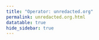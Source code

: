```yaml
---
title: "Operator: unredacted.org"
permalink: unredacted.org.html
datatable: true
hide_sidebar: true
---
```


<div>                        <script type="text/javascript">window.PlotlyConfig = {MathJaxConfig: 'local'};</script>
        <script src="https://cdn.plot.ly/plotly-latest.min.js"></script>                <div id="932f64c9-ee1d-4209-9c6f-ec117413626d" class="plotly-graph-div" style="height:100%; width:100%;"></div>            <script type="text/javascript">                                    window.PLOTLYENV=window.PLOTLYENV || {};                                    if (document.getElementById("932f64c9-ee1d-4209-9c6f-ec117413626d")) {                    Plotly.newPlot(                        "932f64c9-ee1d-4209-9c6f-ec117413626d",                        [{"name": "exit probability (%)", "type": "scatter", "x": ["2021-04-12", "2021-04-13", "2021-04-14", "2021-04-15", "2021-04-16", "2021-04-17", "2021-04-18", "2021-04-19", "2021-04-20", "2021-04-21", "2021-04-22", "2021-04-23", "2021-04-24", "2021-04-25", "2021-04-26", "2021-04-27", "2021-04-28", "2021-04-29", "2021-04-30", "2021-05-01", "2021-05-02", "2021-05-03", "2021-05-04", "2021-05-05", "2021-05-06", "2021-05-07", "2021-05-08", "2021-05-09", "2021-05-10", "2021-05-11", "2021-05-12", "2021-05-13", "2021-05-14", "2021-05-15", "2021-05-16", "2021-05-17", "2021-05-18", "2021-05-19", "2021-05-20", "2021-05-21", "2021-05-22", "2021-05-23", "2021-05-24", "2021-05-25", "2021-05-26", "2021-05-27", "2021-05-28", "2021-05-29", "2021-05-30", "2021-05-31", "2021-06-01", "2021-06-02", "2021-06-03", "2021-06-04", "2021-06-05", "2021-06-06", "2021-06-07", "2021-06-09", "2021-06-10", "2021-06-11", "2021-06-12", "2021-06-13", "2021-06-14", "2021-06-15", "2021-06-16", "2021-06-17", "2021-06-18", "2021-06-19", "2021-06-20", "2021-06-21", "2021-06-22", "2021-06-23", "2021-06-24", "2021-06-25", "2021-06-26", "2021-06-27", "2021-06-28", "2021-06-29", "2021-06-30", "2021-07-01", "2021-07-02", "2021-07-03", "2021-07-04", "2021-07-05", "2021-07-06", "2021-07-07", "2021-07-08", "2021-07-09", "2021-07-10", "2021-07-11", "2021-07-12", "2021-07-13", "2021-07-14", "2021-07-15", "2021-07-16", "2021-07-17", "2021-07-18", "2021-07-19", "2021-07-20", "2021-07-21", "2021-07-22", "2021-07-23", "2021-07-25", "2021-07-26", "2021-07-27", "2021-07-28", "2021-07-29", "2021-07-30", "2021-07-31", "2021-08-01", "2021-08-02", "2021-08-03", "2021-08-04", "2021-08-05", "2021-08-06", "2021-08-07", "2021-08-08", "2021-08-09", "2021-08-10", "2021-08-11", "2021-08-12", "2021-08-13", "2021-08-14", "2021-08-15", "2021-08-16", "2021-08-17", "2021-08-18", "2021-08-19", "2021-08-20", "2021-08-21", "2021-08-22", "2021-08-24", "2021-08-25"], "xaxis": "x", "y": [0.0, 0.0, 0.05, 0.07, 0.15, 0.16, 0.19, 0.24, 0.21, 0.25, 0.25, 0.28, 0.29, 0.32, 0.33, 0.31, 0.3, 0.3, 0.32, 0.33, 0.33, 0.33, 0.34, 0.4, 0.4, 0.42, 0.43, 0.41, 0.37, 0.42, 0.48, 0.44, 0.47, 0.49, 0.49, 0.48, 0.65, 0.58, 0.58, 0.6, 0.64, 0.56, 0.5, 0.53, 0.49, 0.45, 0.63, 0.47, 0.46, 0.5, 0.5, 0.58, 0.69, 0.68, 0.7, 0.69, 0.64, 0.42, 0.37, 0.38, 0.4, 0.38, 0.35, 0.33, 0.33, 0.32, 0.32, 0.31, 0.31, 0.27, 0.32, 0.3, 0.32, 0.33, 0.33, 0.32, 0.35, 0.35, 0.32, 0.32, 0.31, 0.3, 0.31, 0.3, 0.32, 0.32, 0.35, 0.36, 0.36, 0.38, 0.41, 0.39, 0.42, 0.43, 0.45, 0.51, 0.45, 0.47, 0.49, 0.49, 0.5, 0.51, 0.51, 0.52, 0.51, 0.52, 0.53, 0.53, 0.54, 0.55, 0.56, 0.59, 0.56, 0.59, 0.58, 0.58, 0.55, 0.55, 0.55, 0.56, 0.58, 0.57, 0.58, 0.6, 0.61, 0.64, 0.65, 0.67, 0.69, 0.64, 0.64, 0.63, 0.67], "yaxis": "y"}, {"name": "guard probability (%)", "type": "scatter", "x": ["2021-04-12", "2021-04-13", "2021-04-14", "2021-04-15", "2021-04-16", "2021-04-17", "2021-04-18", "2021-04-19", "2021-04-20", "2021-04-21", "2021-04-22", "2021-04-23", "2021-04-24", "2021-04-25", "2021-04-26", "2021-04-27", "2021-04-28", "2021-04-29", "2021-04-30", "2021-05-01", "2021-05-02", "2021-05-03", "2021-05-04", "2021-05-05", "2021-05-06", "2021-05-07", "2021-05-08", "2021-05-09", "2021-05-10", "2021-05-11", "2021-05-12", "2021-05-13", "2021-05-14", "2021-05-15", "2021-05-16", "2021-05-17", "2021-05-18", "2021-05-19", "2021-05-20", "2021-05-21", "2021-05-22", "2021-05-23", "2021-05-24", "2021-05-25", "2021-05-26", "2021-05-27", "2021-05-28", "2021-05-29", "2021-05-30", "2021-05-31", "2021-06-01", "2021-06-02", "2021-06-03", "2021-06-04", "2021-06-05", "2021-06-06", "2021-06-07", "2021-06-09", "2021-06-10", "2021-06-11", "2021-06-12", "2021-06-13", "2021-06-14", "2021-06-15", "2021-06-16", "2021-06-17", "2021-06-18", "2021-06-19", "2021-06-20", "2021-06-21", "2021-06-22", "2021-06-23", "2021-06-24", "2021-06-25", "2021-06-26", "2021-06-27", "2021-06-28", "2021-06-29", "2021-06-30", "2021-07-01", "2021-07-02", "2021-07-03", "2021-07-04", "2021-07-05", "2021-07-06", "2021-07-07", "2021-07-08", "2021-07-09", "2021-07-10", "2021-07-11", "2021-07-12", "2021-07-13", "2021-07-14", "2021-07-15", "2021-07-16", "2021-07-17", "2021-07-18", "2021-07-19", "2021-07-20", "2021-07-21", "2021-07-22", "2021-07-23", "2021-07-25", "2021-07-26", "2021-07-27", "2021-07-28", "2021-07-29", "2021-07-30", "2021-07-31", "2021-08-01", "2021-08-02", "2021-08-03", "2021-08-04", "2021-08-05", "2021-08-06", "2021-08-07", "2021-08-08", "2021-08-09", "2021-08-10", "2021-08-11", "2021-08-12", "2021-08-13", "2021-08-14", "2021-08-15", "2021-08-16", "2021-08-17", "2021-08-18", "2021-08-19", "2021-08-20", "2021-08-21", "2021-08-22", "2021-08-24", "2021-08-25"], "xaxis": "x", "y": [0.0, 0.0, 0.0, 0.0, 0.0, 0.0, 0.0, 0.0, 0.0, 0.0, 0.0, 0.0, 0.0, 0.0, 0.0, 0.0, 0.0, 0.0, 0.0, 0.0, 0.0, 0.0, 0.0, 0.0, 0.0, 0.0, 0.0, 0.0, 0.0, 0.0, 0.0, 0.0, 0.0, 0.0, 0.0, 0.0, 0.0, 0.0, 0.0, 0.0, 0.0, 0.0, 0.0, 0.0, 0.0, 0.0, 0.0, 0.0, 0.0, 0.0, 0.0, 0.0, 0.0, 0.0, 0.0, 0.0, 0.0, 0.0, 0.0, 0.0, 0.0, 0.0, 0.0, 0.0, 0.0, 0.0, 0.0, 0.0, 0.0, 0.0, 0.0, 0.0, 0.0, 0.0, 0.0, 0.0, 0.0, 0.0, 0.0, 0.0, 0.0, 0.0, 0.0, 0.0, 0.0, 0.0, 0.0, 0.0, 0.0, 0.0, 0.0, 0.0, 0.0, 0.0, 0.0, 0.0, 0.0, 0.0, 0.0, 0.0, 0.0, 0.0, 0.0, 0.0, 0.0, 0.0, 0.0, 0.0, 0.0, 0.0, 0.0, 0.0, 0.0, 0.0, 0.0, 0.0, 0.0, 0.0, 0.0, 0.0, 0.0, 0.0, 0.0, 0.0, 0.0, 0.0, 0.0, 0.0, 0.04, 0.04, 0.04, 0.05, 0.05], "yaxis": "y"}, {"name": "advertised bandwidth", "type": "scatter", "x": ["2021-04-12", "2021-04-13", "2021-04-14", "2021-04-15", "2021-04-16", "2021-04-17", "2021-04-18", "2021-04-19", "2021-04-20", "2021-04-21", "2021-04-22", "2021-04-23", "2021-04-24", "2021-04-25", "2021-04-26", "2021-04-27", "2021-04-28", "2021-04-29", "2021-04-30", "2021-05-01", "2021-05-02", "2021-05-03", "2021-05-04", "2021-05-05", "2021-05-06", "2021-05-07", "2021-05-08", "2021-05-09", "2021-05-10", "2021-05-11", "2021-05-12", "2021-05-13", "2021-05-14", "2021-05-15", "2021-05-16", "2021-05-17", "2021-05-18", "2021-05-19", "2021-05-20", "2021-05-21", "2021-05-22", "2021-05-23", "2021-05-24", "2021-05-25", "2021-05-26", "2021-05-27", "2021-05-28", "2021-05-29", "2021-05-30", "2021-05-31", "2021-06-01", "2021-06-02", "2021-06-03", "2021-06-04", "2021-06-05", "2021-06-06", "2021-06-07", "2021-06-09", "2021-06-10", "2021-06-11", "2021-06-12", "2021-06-13", "2021-06-14", "2021-06-15", "2021-06-16", "2021-06-17", "2021-06-18", "2021-06-19", "2021-06-20", "2021-06-21", "2021-06-22", "2021-06-23", "2021-06-24", "2021-06-25", "2021-06-26", "2021-06-27", "2021-06-28", "2021-06-29", "2021-06-30", "2021-07-01", "2021-07-02", "2021-07-03", "2021-07-04", "2021-07-05", "2021-07-06", "2021-07-07", "2021-07-08", "2021-07-09", "2021-07-10", "2021-07-11", "2021-07-12", "2021-07-13", "2021-07-14", "2021-07-15", "2021-07-16", "2021-07-17", "2021-07-18", "2021-07-19", "2021-07-20", "2021-07-21", "2021-07-22", "2021-07-23", "2021-07-25", "2021-07-26", "2021-07-27", "2021-07-28", "2021-07-29", "2021-07-30", "2021-07-31", "2021-08-01", "2021-08-02", "2021-08-03", "2021-08-04", "2021-08-05", "2021-08-06", "2021-08-07", "2021-08-08", "2021-08-09", "2021-08-10", "2021-08-11", "2021-08-12", "2021-08-13", "2021-08-14", "2021-08-15", "2021-08-16", "2021-08-17", "2021-08-18", "2021-08-19", "2021-08-20", "2021-08-21", "2021-08-22", "2021-08-24", "2021-08-25"], "xaxis": "x", "y": [0.0, 0.05, 0.2, 0.2, 0.21, 0.25, 0.29, 0.4, 0.5, 0.5, 0.59, 0.66, 0.66, 0.65, 0.62, 0.62, 0.61, 0.59, 0.59, 0.59, 0.64, 0.67, 0.67, 0.71, 0.71, 0.72, 0.74, 0.79, 0.82, 0.81, 0.81, 0.82, 0.85, 0.89, 0.91, 0.94, 0.99, 1.31, 1.32, 1.35, 1.36, 1.43, 1.32, 1.32, 1.26, 1.63, 1.96, 1.94, 1.9, 1.77, 1.78, 1.89, 2.71, 2.71, 2.4, 2.22, 1.62, 0.98, 0.96, 0.92, 0.93, 0.86, 0.76, 0.69, 0.68, 0.68, 0.66, 0.64, 0.64, 0.64, 0.65, 0.66, 0.67, 0.68, 0.67, 0.67, 0.69, 0.69, 0.66, 0.66, 0.65, 0.64, 0.63, 0.64, 0.69, 0.71, 0.73, 0.75, 0.75, 0.78, 0.82, 0.87, 0.9, 0.92, 0.92, 0.92, 0.91, 0.9, 0.95, 0.98, 0.99, 0.99, 0.98, 0.98, 1.0, 1.01, 1.02, 1.04, 1.03, 1.03, 1.05, 1.04, 1.02, 1.04, 1.04, 1.06, 1.09, 1.1, 1.11, 1.18, 1.15, 1.19, 1.19, 1.24, 1.32, 1.32, 1.34, 1.4, 1.36, 1.36, 1.35, 1.38, 1.38], "yaxis": "y2"}],                        {"hovermode": "x", "template": {"data": {"bar": [{"error_x": {"color": "#2a3f5f"}, "error_y": {"color": "#2a3f5f"}, "marker": {"line": {"color": "#E5ECF6", "width": 0.5}}, "type": "bar"}], "barpolar": [{"marker": {"line": {"color": "#E5ECF6", "width": 0.5}}, "type": "barpolar"}], "carpet": [{"aaxis": {"endlinecolor": "#2a3f5f", "gridcolor": "white", "linecolor": "white", "minorgridcolor": "white", "startlinecolor": "#2a3f5f"}, "baxis": {"endlinecolor": "#2a3f5f", "gridcolor": "white", "linecolor": "white", "minorgridcolor": "white", "startlinecolor": "#2a3f5f"}, "type": "carpet"}], "choropleth": [{"colorbar": {"outlinewidth": 0, "ticks": ""}, "type": "choropleth"}], "contour": [{"colorbar": {"outlinewidth": 0, "ticks": ""}, "colorscale": [[0.0, "#0d0887"], [0.1111111111111111, "#46039f"], [0.2222222222222222, "#7201a8"], [0.3333333333333333, "#9c179e"], [0.4444444444444444, "#bd3786"], [0.5555555555555556, "#d8576b"], [0.6666666666666666, "#ed7953"], [0.7777777777777778, "#fb9f3a"], [0.8888888888888888, "#fdca26"], [1.0, "#f0f921"]], "type": "contour"}], "contourcarpet": [{"colorbar": {"outlinewidth": 0, "ticks": ""}, "type": "contourcarpet"}], "heatmap": [{"colorbar": {"outlinewidth": 0, "ticks": ""}, "colorscale": [[0.0, "#0d0887"], [0.1111111111111111, "#46039f"], [0.2222222222222222, "#7201a8"], [0.3333333333333333, "#9c179e"], [0.4444444444444444, "#bd3786"], [0.5555555555555556, "#d8576b"], [0.6666666666666666, "#ed7953"], [0.7777777777777778, "#fb9f3a"], [0.8888888888888888, "#fdca26"], [1.0, "#f0f921"]], "type": "heatmap"}], "heatmapgl": [{"colorbar": {"outlinewidth": 0, "ticks": ""}, "colorscale": [[0.0, "#0d0887"], [0.1111111111111111, "#46039f"], [0.2222222222222222, "#7201a8"], [0.3333333333333333, "#9c179e"], [0.4444444444444444, "#bd3786"], [0.5555555555555556, "#d8576b"], [0.6666666666666666, "#ed7953"], [0.7777777777777778, "#fb9f3a"], [0.8888888888888888, "#fdca26"], [1.0, "#f0f921"]], "type": "heatmapgl"}], "histogram": [{"marker": {"colorbar": {"outlinewidth": 0, "ticks": ""}}, "type": "histogram"}], "histogram2d": [{"colorbar": {"outlinewidth": 0, "ticks": ""}, "colorscale": [[0.0, "#0d0887"], [0.1111111111111111, "#46039f"], [0.2222222222222222, "#7201a8"], [0.3333333333333333, "#9c179e"], [0.4444444444444444, "#bd3786"], [0.5555555555555556, "#d8576b"], [0.6666666666666666, "#ed7953"], [0.7777777777777778, "#fb9f3a"], [0.8888888888888888, "#fdca26"], [1.0, "#f0f921"]], "type": "histogram2d"}], "histogram2dcontour": [{"colorbar": {"outlinewidth": 0, "ticks": ""}, "colorscale": [[0.0, "#0d0887"], [0.1111111111111111, "#46039f"], [0.2222222222222222, "#7201a8"], [0.3333333333333333, "#9c179e"], [0.4444444444444444, "#bd3786"], [0.5555555555555556, "#d8576b"], [0.6666666666666666, "#ed7953"], [0.7777777777777778, "#fb9f3a"], [0.8888888888888888, "#fdca26"], [1.0, "#f0f921"]], "type": "histogram2dcontour"}], "mesh3d": [{"colorbar": {"outlinewidth": 0, "ticks": ""}, "type": "mesh3d"}], "parcoords": [{"line": {"colorbar": {"outlinewidth": 0, "ticks": ""}}, "type": "parcoords"}], "pie": [{"automargin": true, "type": "pie"}], "scatter": [{"marker": {"colorbar": {"outlinewidth": 0, "ticks": ""}}, "type": "scatter"}], "scatter3d": [{"line": {"colorbar": {"outlinewidth": 0, "ticks": ""}}, "marker": {"colorbar": {"outlinewidth": 0, "ticks": ""}}, "type": "scatter3d"}], "scattercarpet": [{"marker": {"colorbar": {"outlinewidth": 0, "ticks": ""}}, "type": "scattercarpet"}], "scattergeo": [{"marker": {"colorbar": {"outlinewidth": 0, "ticks": ""}}, "type": "scattergeo"}], "scattergl": [{"marker": {"colorbar": {"outlinewidth": 0, "ticks": ""}}, "type": "scattergl"}], "scattermapbox": [{"marker": {"colorbar": {"outlinewidth": 0, "ticks": ""}}, "type": "scattermapbox"}], "scatterpolar": [{"marker": {"colorbar": {"outlinewidth": 0, "ticks": ""}}, "type": "scatterpolar"}], "scatterpolargl": [{"marker": {"colorbar": {"outlinewidth": 0, "ticks": ""}}, "type": "scatterpolargl"}], "scatterternary": [{"marker": {"colorbar": {"outlinewidth": 0, "ticks": ""}}, "type": "scatterternary"}], "surface": [{"colorbar": {"outlinewidth": 0, "ticks": ""}, "colorscale": [[0.0, "#0d0887"], [0.1111111111111111, "#46039f"], [0.2222222222222222, "#7201a8"], [0.3333333333333333, "#9c179e"], [0.4444444444444444, "#bd3786"], [0.5555555555555556, "#d8576b"], [0.6666666666666666, "#ed7953"], [0.7777777777777778, "#fb9f3a"], [0.8888888888888888, "#fdca26"], [1.0, "#f0f921"]], "type": "surface"}], "table": [{"cells": {"fill": {"color": "#EBF0F8"}, "line": {"color": "white"}}, "header": {"fill": {"color": "#C8D4E3"}, "line": {"color": "white"}}, "type": "table"}]}, "layout": {"annotationdefaults": {"arrowcolor": "#2a3f5f", "arrowhead": 0, "arrowwidth": 1}, "autotypenumbers": "strict", "coloraxis": {"colorbar": {"outlinewidth": 0, "ticks": ""}}, "colorscale": {"diverging": [[0, "#8e0152"], [0.1, "#c51b7d"], [0.2, "#de77ae"], [0.3, "#f1b6da"], [0.4, "#fde0ef"], [0.5, "#f7f7f7"], [0.6, "#e6f5d0"], [0.7, "#b8e186"], [0.8, "#7fbc41"], [0.9, "#4d9221"], [1, "#276419"]], "sequential": [[0.0, "#0d0887"], [0.1111111111111111, "#46039f"], [0.2222222222222222, "#7201a8"], [0.3333333333333333, "#9c179e"], [0.4444444444444444, "#bd3786"], [0.5555555555555556, "#d8576b"], [0.6666666666666666, "#ed7953"], [0.7777777777777778, "#fb9f3a"], [0.8888888888888888, "#fdca26"], [1.0, "#f0f921"]], "sequentialminus": [[0.0, "#0d0887"], [0.1111111111111111, "#46039f"], [0.2222222222222222, "#7201a8"], [0.3333333333333333, "#9c179e"], [0.4444444444444444, "#bd3786"], [0.5555555555555556, "#d8576b"], [0.6666666666666666, "#ed7953"], [0.7777777777777778, "#fb9f3a"], [0.8888888888888888, "#fdca26"], [1.0, "#f0f921"]]}, "colorway": ["#636efa", "#EF553B", "#00cc96", "#ab63fa", "#FFA15A", "#19d3f3", "#FF6692", "#B6E880", "#FF97FF", "#FECB52"], "font": {"color": "#2a3f5f"}, "geo": {"bgcolor": "white", "lakecolor": "white", "landcolor": "#E5ECF6", "showlakes": true, "showland": true, "subunitcolor": "white"}, "hoverlabel": {"align": "left"}, "hovermode": "closest", "mapbox": {"style": "light"}, "paper_bgcolor": "white", "plot_bgcolor": "#E5ECF6", "polar": {"angularaxis": {"gridcolor": "white", "linecolor": "white", "ticks": ""}, "bgcolor": "#E5ECF6", "radialaxis": {"gridcolor": "white", "linecolor": "white", "ticks": ""}}, "scene": {"xaxis": {"backgroundcolor": "#E5ECF6", "gridcolor": "white", "gridwidth": 2, "linecolor": "white", "showbackground": true, "ticks": "", "zerolinecolor": "white"}, "yaxis": {"backgroundcolor": "#E5ECF6", "gridcolor": "white", "gridwidth": 2, "linecolor": "white", "showbackground": true, "ticks": "", "zerolinecolor": "white"}, "zaxis": {"backgroundcolor": "#E5ECF6", "gridcolor": "white", "gridwidth": 2, "linecolor": "white", "showbackground": true, "ticks": "", "zerolinecolor": "white"}}, "shapedefaults": {"line": {"color": "#2a3f5f"}}, "ternary": {"aaxis": {"gridcolor": "white", "linecolor": "white", "ticks": ""}, "baxis": {"gridcolor": "white", "linecolor": "white", "ticks": ""}, "bgcolor": "#E5ECF6", "caxis": {"gridcolor": "white", "linecolor": "white", "ticks": ""}}, "title": {"x": 0.05}, "xaxis": {"automargin": true, "gridcolor": "white", "linecolor": "white", "ticks": "", "title": {"standoff": 15}, "zerolinecolor": "white", "zerolinewidth": 2}, "yaxis": {"automargin": true, "gridcolor": "white", "linecolor": "white", "ticks": "", "title": {"standoff": 15}, "zerolinecolor": "white", "zerolinewidth": 2}}}, "xaxis": {"anchor": "y", "domain": [0.0, 0.94], "rangeselector": {"buttons": [{"count": 7, "label": "week", "step": "day", "stepmode": "backward"}, {"count": 1, "label": "month", "step": "month", "stepmode": "backward"}, {"count": 6, "label": "6 months", "step": "month", "stepmode": "backward"}, {"count": 1, "label": "year", "step": "year", "stepmode": "backward"}, {"step": "all"}]}}, "yaxis": {"anchor": "x", "domain": [0.0, 1.0], "rangemode": "nonnegative", "ticksuffix": "%", "title": {"text": "exit / guard probability"}}, "yaxis2": {"anchor": "x", "overlaying": "y", "rangemode": "nonnegative", "side": "right", "ticksuffix": " Gbit/s", "title": {"text": "advertised bandwidth"}}},                        {"responsive": true}                    )                };                            </script>        </div>

Only verified relays are included in the graph and table. A verified relay claims to be part of a domain
and can be verified to be part of it via the
["well-known" URL or DNS records](https://nusenu.github.io/ContactInfo-Information-Sharing-Specification/#proof).

<div class="datatable-begin"></div>

| Nickname                                                                                   |   Mbit/s | Exit   | IPv4                                                   | IPv6                                                                                 | First Seen   | Tor Version   | AS Name                                       |
|:-------------------------------------------------------------------------------------------|---------:|:-------|:-------------------------------------------------------|:-------------------------------------------------------------------------------------|:-------------|:--------------|:----------------------------------------------|
| [UnredactedTamm](https://yui.cat/relay/086B8F557D5769BBDEE455367469617CE70018B7.html)      |       84 | Y      | [23.154.177.133](https://stat.ripe.net/23.154.177.133) | None                                                                                 | 2021-05-07   | 0.4.5.9       | None                                          |
| [UnredactedEFF](https://yui.cat/relay/0C8D394DBA4F305C844B506E7772DE48EE9E4D22.html)       |       90 | N      | [185.14.97.44](https://stat.ripe.net/185.14.97.44)     | [2a03:94e0:ffff:185:14:97:0:44](https://stat.ripe.net/2a03:94e0:ffff:185:14:97:0:44) | 2021-08-12   | 0.4.5.9       | [TerraHost AS](https://stat.ripe.net/AS56655) |
| [UnredactedSwartz](https://yui.cat/relay/136E13D582274B1A016B8186A98B3FC1B3DCFB74.html)    |       37 | Y      | [23.154.177.6](https://stat.ripe.net/23.154.177.6)     | None                                                                                 | 2021-08-10   | 0.4.5.9       | None                                          |
| [UnredactedAssange](https://yui.cat/relay/1A4DC66952F98A4284A42C984AEA368754A34C84.html)   |       39 | Y      | [23.154.177.3](https://stat.ripe.net/23.154.177.3)     | None                                                                                 | 2021-04-12   | 0.4.5.9       | None                                          |
| [UnredactedKlein](https://yui.cat/relay/222D584A6D8570D29DB4D80A3D91489F7B00C457.html)     |       32 | Y      | [23.154.177.4](https://stat.ripe.net/23.154.177.4)     | None                                                                                 | 2021-04-17   | 0.4.5.9       | None                                          |
| [UnredactedEdmonds](https://yui.cat/relay/2887D8347AD5E5626AA619060B69D7A8BC9F79CA.html)   |       72 | Y      | [23.154.177.69](https://stat.ripe.net/23.154.177.69)   | None                                                                                 | 2021-05-07   | 0.4.5.9       | None                                          |
| [UnredactedManning](https://yui.cat/relay/2A0F47CE7E1C0B7DE6FF2B3AD05DB0E77A876D98.html)   |       35 | Y      | [23.154.177.2](https://stat.ripe.net/23.154.177.2)     | None                                                                                 | 2021-04-12   | 0.4.5.9       | None                                          |
| [UnredactedBarlow](https://yui.cat/relay/403E708F39AAF8F5CBD20575DCA92BD2A9090BD3.html)    |       60 | Y      | [23.154.177.70](https://stat.ripe.net/23.154.177.70)   | None                                                                                 | 2021-08-10   | 0.4.5.9       | None                                          |
| [UnredactedBrown](https://yui.cat/relay/47BB9D8BC568E3F22885F5046724543494A3ADE4.html)     |       53 | Y      | [23.154.177.102](https://stat.ripe.net/23.154.177.102) | None                                                                                 | 2021-08-10   | 0.4.5.9       | None                                          |
| [UnredactedDoe](https://yui.cat/relay/679E7495C058E2408BD2173658D102961BE68E9C.html)       |       80 | Y      | [23.154.177.132](https://stat.ripe.net/23.154.177.132) | None                                                                                 | 2021-05-07   | 0.4.5.9       | None                                          |
| [UnredactedFravor](https://yui.cat/relay/75E4B67769327388C1DEADAB2F1FF5294233BA56.html)    |       56 | Y      | [23.154.177.99](https://stat.ripe.net/23.154.177.99)   | None                                                                                 | 2021-07-05   | 0.4.5.9       | None                                          |
| [UnredactedTelecomix](https://yui.cat/relay/7778BBD947C2A5543120891C78F9E4EAE2D2B908.html) |       95 | N      | [185.14.97.36](https://stat.ripe.net/185.14.97.36)     | [2a03:94e0:ffff:185:14:97:0:36](https://stat.ripe.net/2a03:94e0:ffff:185:14:97:0:36) | 2021-08-12   | 0.4.5.9       | [TerraHost AS](https://stat.ripe.net/AS56655) |
| [UnredactedSnowden](https://yui.cat/relay/7CC4B902EE9781132A10E655B2C7729BCF724848.html)   |       60 | Y      | [23.154.177.98](https://stat.ripe.net/23.154.177.98)   | None                                                                                 | 2021-07-05   | 0.4.5.9       | None                                          |
| [UnredactedWank](https://yui.cat/relay/7E31F13A6FF50E3496692CDADF627BA70B6DD82A.html)      |       87 | Y      | [23.154.177.134](https://stat.ripe.net/23.154.177.134) | None                                                                                 | 2021-08-10   | 0.4.5.9       | None                                          |
| [UnredactedRadack](https://yui.cat/relay/A398E82015E87F37C070D1338598BDA5359E1C50.html)    |       40 | Y      | [23.154.177.131](https://stat.ripe.net/23.154.177.131) | None                                                                                 | 2021-04-12   | 0.4.5.9       | None                                          |
| [UnredactedButler](https://yui.cat/relay/A8D06B1B9BFA94EF510C2C125ECC7E9FC7E911A0.html)    |       99 | Y      | [23.154.177.130](https://stat.ripe.net/23.154.177.130) | None                                                                                 | 2021-04-12   | 0.4.5.9       | None                                          |
| [UnredactedMcGehee](https://yui.cat/relay/A9F9481BD46C8A355A0B731E71628D6E4305414E.html)   |       48 | Y      | [23.154.177.5](https://stat.ripe.net/23.154.177.5)     | None                                                                                 | 2021-05-07   | 0.4.5.9       | None                                          |
| [UnredactedDietrich](https://yui.cat/relay/B8CA0B488C46E9E28159BFAE7D61D9DF22E359E6.html)  |       49 | Y      | [23.154.177.100](https://stat.ripe.net/23.154.177.100) | None                                                                                 | 2021-07-05   | 0.4.5.9       | None                                          |
| [UnredactedKiriakou](https://yui.cat/relay/D974FBDC7770DA783F89A34467AC248190A15573.html)  |       36 | Y      | [23.154.177.68](https://stat.ripe.net/23.154.177.68)   | None                                                                                 | 2021-04-17   | 0.4.5.9       | None                                          |
| [UnredactedDrake](https://yui.cat/relay/E808779DAC21E99D01C8F94942B72C3B2D617269.html)     |       89 | Y      | [23.154.177.67](https://stat.ripe.net/23.154.177.67)   | None                                                                                 | 2021-04-12   | 0.4.5.9       | None                                          |
| [UnredactedProvance](https://yui.cat/relay/F530ADAC0DC3924A59D00CFC677E6DBDBD59C180.html)  |       58 | Y      | [23.154.177.101](https://stat.ripe.net/23.154.177.101) | None                                                                                 | 2021-07-05   | 0.4.5.9       | None                                          |
| [UnredactedEllsberg](https://yui.cat/relay/F81E19615B377400612E5209F4F95D79706AAB05.html)  |       74 | Y      | [23.154.177.66](https://stat.ripe.net/23.154.177.66)   | None                                                                                 | 2021-04-12   | 0.4.5.9       | None                                          |

<div class="datatable-end"></div> 